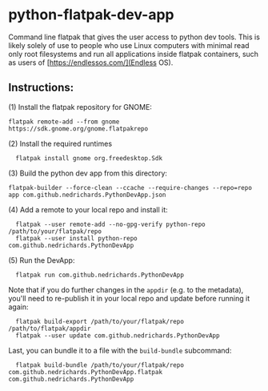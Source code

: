 # python-flatpak-dev-app
Command line flatpak that gives the user access to python dev tools. This is likely solely of use to people who use Linux computers with minimal read only root filesystems and run all applications inside flatpak containers, such as users of [https://endlessos.com/](Endless OS).

Instructions:
-------------

(1) Install the flatpak repository for GNOME:
```
flatpak remote-add --from gnome https://sdk.gnome.org/gnome.flatpakrepo

```
(2) Install the required runtimes
```
  flatpak install gnome org.freedesktop.Sdk
```
(3) Build the python dev app from this directory:
```
flatpak-builder --force-clean --ccache --require-changes --repo=repo app com.github.nedrichards.PythonDevApp.json
```
(4) Add a remote to your local repo and install it:
```
  flatpak --user remote-add --no-gpg-verify python-repo /path/to/your/flatpak/repo
  flatpak --user install python-repo com.github.nedrichards.PythonDevApp
```
(5) Run the DevApp:
```
  flatpak run com.github.nedrichards.PythonDevApp
```

Note that if you do further changes in the `appdir` (e.g. to the metadata), you'll need to re-publish it in your local repo and update before running it again:
```
  flatpak build-export /path/to/your/flatpak/repo /path/to/flatpak/appdir
  flatpak --user update com.github.nedrichards.PythonDevApp
```

Last, you can bundle it to a file with the `build-bundle` subcommand:
```
  flatpak build-bundle /path/to/your/flatpak/repo com.github.nedrichards.PythonDevApp.flatpak com.github.nedrichards.PythonDevApp
```
